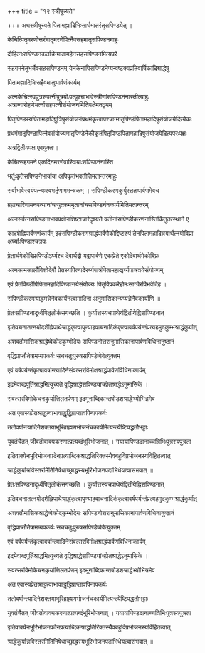 +++
title = "१२ स्त्रीषूच्यते"

+++
अथस्त्रीषूच्यते पितामह्यादिभिःसार्धमातरंतुसपिण्डयेत् ।

केचित्पितृमरणोत्तरंमातृमरणेपित्नैवसहमातृसपिण्डनमाहुः

दौहित्नःसपिण्डनकर्ताचेन्मातामहेनसहसपिण्डनमित्यपरे

सहगमनेतुभर्त्रैवसहसपिण्डनम् येनकेनापिसपिण्डनेप्यन्वष्टक्यप्रतिवार्षिकादिश्राद्धेषु

पितामह्यादिभिःसहैवमातुःपार्वणंकार्यम्

अत्नकेचित्स्वपुत्रसपत्नीपुत्रयोःपत्युश्चाभावेस्त्रीणांसपिण्डनंनास्तीत्याहुः अत्रान्वारोहणेभर्त्नासहपत्नीसंयोजनमितिपक्षेमतद्वयम्

पितृपिण्डस्यपितामहादिषुत्रिषुसंयोजनंप्रथमंकृत्वापश्चान्मातृपिण्डंपितामहादिषुसंयोजयेदित्येकः

प्रथमंमातृपिण्डांपित्नैवसंयोज्यमातृपिण्डेनैकीकृतंपितृपिण्डंपितामहादिषुसंयोजयेदित्यपरःपक्षः

अत्रद्वितीयपक्ष एवयुक्तः॥

केचित्सहगमने एकदिनमरणेवास्त्रियाःसपिण्डनंनास्ति

भर्तुःकृतेसपिण्डनेभार्याया अपिकृतंभवतीतिमतान्तरमाहुः

सर्वाभावेस्वयंपत्न्यःस्वभर्तृणाममन्त्रकम् । सपिण्डीकरणकुर्युस्ततःपार्वणमेवच

ब्रह्मचारिणामनपत्यानांचव्युत्क्रममृतानांचसपिण्डनंनकार्यमितिमतान्तरम्

अत्नसर्वत्नसपिण्डनाभावपक्षोनशिष्टाचारेदृश्यते यतीनांसपिण्डीकरणंनास्तिकिंतुतत्स्थाने ए

कादशेह्निपार्वणणंकार्यम् इदंसपिण्डीकरणश्राद्धंपार्वणैकोद्दिष्टरुपं तेनपितामहादित्रयार्थत्नयोविप्रा अर्घ्याःपिण्डाश्चत्रयः

प्रेतार्थमेकोविप्रःपिण्डोऽर्घ्यश्च देवार्थद्वौ यद्वापार्वणे एकःप्रेते एकोदेवार्थमेकोविप्रः

अत्नकामकालौविश्वेदेवौ प्रेतस्यपित्नादेरर्घ्यपात्रंपितामहाद्यर्घ्यपात्रत्रयेसंयोज्यम्

एवं प्रेतपिण्डोपिपितामहादिपिण्डत्नयेसंयोज्यः पितृविप्रकरेहोमःसाग्न्रेरपिभवेदिह ।

सपिण्डीकरणश्राद्धमन्नेनैवकार्यनत्वामादिना अनुमासिकान्यप्यन्नेनैवकार्याणि ॥

प्रेतःसपिण्डनादूर्ध्वपितृलोकंसगच्छति । कुर्यात्तस्यचपाथेयंद्वितीयेह्निसपिण्डनात्

इतिवचनातत्नयोदशेह्निपाथेश्राद्धंकृत्वापुण्याहवाचनादिकंकृत्वावर्षपर्यन्तंप्रत्यहमुदकुम्भश्राद्धंकुर्यात्

अशक्तौमासिकश्राद्धेष्वेकोदकुम्भोदेयः सपिण्डनोत्तरानुमासिकानांपार्वणविधिनानुष्ठानं

वृद्धिप्राप्तौतेषामप्यपकर्षः सचचतुःपुरुषसपिण्डेष्वेवेत्युक्तम्

एवं वर्षपर्यन्तंकृत्वावर्षान्त्यादिनेसंवत्सरविमोक्षश्राद्धंपार्वणविधिनाकार्यम्

इदमेवाब्दपूर्तिश्राद्धमित्युच्यते वृद्धिश्राद्धेसपिण्ड्यांचप्रेतश्राद्धेऽनुमासिके ।

संवत्सरविमोकेचनकुर्यात्तिलतर्पणम् इदमूनाब्दिकान्तषोडशश्राद्धेभ्योभिन्नमेव

अत एवास्यप्रेतश्राद्धत्वाभावाद्धृद्धिप्राप्तावपिनापकर्षः

ततोवर्षान्त्यादिनेशक्तयाभूरिब्राह्मणभोजनंचकार्यमित्यन्त्येष्टिपद्धतौभट्टाः

युक्तंचैतत् जीवतोवाक्यकरणात्प्रत्यब्दंभूरिभोजनात् । गयायांपिण्डदानाच्चत्रिभिःपुत्रस्यपुत्रता

इतिवाक्येनभूरिभोजनपदेनप्रत्याब्दिकश्राद्धतिरिक्तस्यैवबहुविप्रभोजनस्यविहितत्वात्

श्राद्धेकुर्यान्नविस्तरमितिनिषेधाच्छ्राद्धस्यभूरिभोजनपदाभिधेयत्वासंभवात् ॥

प्रेतःसपिण्डनादूर्ध्वपितृलोकंसगच्छति । कुर्यात्तस्यचपाथेयंद्वितीयेह्निसपिण्डनात्

इतिवचनातत्नयोदशेह्निपाथेश्राद्धंकृत्वापुण्याहवाचनादिकंकृत्वावर्षपर्यन्तंप्रत्यहमुदकुम्भश्राद्धंकुर्यात्

अशक्तौमासिकश्राद्धेष्वेकोदकुम्भोदेयः सपिण्डनोत्तरानुमासिकानांपार्वणविधिनानुष्ठानं

वृद्धिप्राप्तौतेषामप्यपकर्षः सचचतुःपुरुषसपिण्डेष्वेवेत्युक्तम्

एवं वर्षपर्यन्तंकृत्वावर्षान्त्यादिनेसंवत्सरविमोक्षश्राद्धंपार्वणविधिनाकार्यम्

इदमेवाब्दपूर्तिश्राद्धमित्युच्यते वृद्धिश्राद्धेसपिण्ड्यांचप्रेतश्राद्धेऽनुमासिके ।

संवत्सरविमोकेचनकुर्यात्तिलतर्पणम् इदमूनाब्दिकान्तषोडशश्राद्धेभ्योभिन्नमेव

अत एवास्यप्रेतश्राद्धत्वाभावाद्धृद्धिप्राप्तावपिनापकर्षः

ततोवर्षान्त्यादिनेशक्तयाभूरिब्राह्मणभोजनंचकार्यमित्यन्त्येष्टिपद्धतौभट्टाः

युक्तंचैतत् जीवतोवाक्यकरणात्प्रत्यब्दंभूरिभोजनात् । गयायांपिण्डदानाच्चत्रिभिःपुत्रस्यपुत्रता

इतिवाक्येनभूरिभोजनपदेनप्रत्याब्दिकश्राद्धतिरिक्तस्यैवबहुविप्रभोजनस्यविहितत्वात्

श्राद्धेकुर्यान्नविस्तरमितिनिषेधाच्छ्राद्धस्यभूरिभोजनपदाभिधेयत्वासंभवात् ॥
